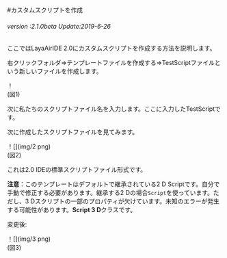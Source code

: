 #カスタムスクリプトを作成

###### *version :2.1.0beta   Update:2019-6-26*

ここではLayaAirIDE 2.0にカスタムスクリプトを作成する方法を説明します。

右クリックフォルダ=>テンプレートファイルを作成する=>TestScriptファイルという新しいファイルを作成します。

！[](img/1.png)<br/>(図1)

次に私たちのスクリプトファイル名を入力します。ここに入力したTestScriptです。

次に作成したスクリプトファイルを見てみます。

！[](img/2 png)<br/>(図2)

これは2.0 IDEの標準スクリプトファイル形式です。

**注意**：このテンプレートはデフォルトで継承されている2 D Scriptです。自分で手動で修正する必要があります。継承する2 Dの場合`Script`を使っています。ただし、3 Dスクリプトの一部のプロパティが欠けています。未知のエラーが発生する可能性があります。**Script 3 D**クラスです。



変更後:

！[](img/3 png)<br/>(図3)
